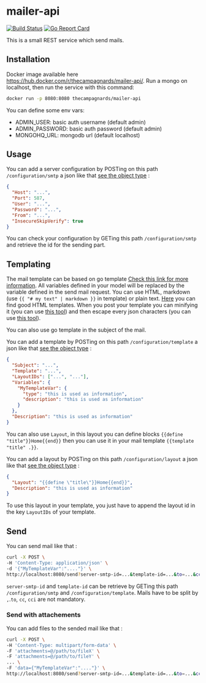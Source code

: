 # mailer-api

[![Build Status](https://travis-ci.org/thecampagnards/mailer-api.svg?branch=master)](https://travis-ci.org/thecampagnards/mailer-api)
[![Go Report Card](https://goreportcard.com/badge/github.com/thecampagnards/mailer-api)](https://goreportcard.com/report/github.com/thecampagnards/mailer-api)

This is a small REST service which send mails.

## Installation

Docker image available here <https://hub.docker.com/r/thecampagnards/mailer-api/>.
Run a mongo on localhost, then run the service with this command:

```sh
docker run -p 8080:8080 thecampagnards/mailer-api
```

You can define some env vars:

- ADMIN_USER: basic auth username (default admin)
- ADMIN_PASSWORD: basic auth password (default admin)
- MONGOHQ_URL: mongodb url (default localhost)

## Usage

You can add a server configuration by POSTing on this path `/configuration/smtp` a json like that [see the object type](https://github.com/thecampagnards/mailer-api/blob/master/types/types.go#L27) :

```json
{
  "Host": "...",
  "Port": 587,
  "User": "...",
  "Password": "...",
  "From": "...",
  "InsecureSkipVerify": true
}
```

You can check your configuration by GETing this path `/configuration/smtp` and retrieve the id for the sending part.

## Templating

The mail template can be based on go template [Check this link for more information](https://golang.org/pkg/text/template/).
All variables defined in your model will be replaced by the variable defined in the send mail request.
You can use HTML, markdown (use `{{ "# my text" | markdown }}` in template) or plain text. [Here](https://github.com/wildbit/postmark-templates) you can find good HTML templates.
When you post your template you can minifying it (you can use [this tool](https://www.willpeavy.com/minifier/)) and then escape every json characters (you can use [this tool](https://www.freeformatter.com/json-escape.html)).

You can also use go template in the subject of the mail.

You can add a template by POSTing on this path `/configuration/template` a json like that [see the object type](https://github.com/thecampagnards/mailer-api/blob/master/types/types.go#L14) :

```json
{
  "Subject": "...",
  "Template": "...",
  "LayoutIDs": ["...", "..."],
  "Variables": {
    "MyTemplateVar": {
      "type": "this is used as information",
      "description": "this is used as information"
    }
  },
  "Description": "this is used as information"
}
```

You can also use `Layout`, in this layout you can define blocks `{{define "title"}}Home{{end}}` then you can use it in your mail template `{{template "title" .}}`.

You can add a layout by POSTing on this path `/configuration/layout` a json like that [see the object type](https://github.com/thecampagnards/mailer-api/blob/master/types/types.go#L28) :

```json
{
  "Layout": "{{define \"title\"}}Home{{end}}",
  "Description": "this is used as information"
}
```

To use this layout in your template, you just have to append the layout id in the key `LayoutIDs` of your template.

## Send

You can send mail like that :

```bash
curl -X POST \
-H 'Content-Type: application/json' \
-d '{"MyTemplateVar":"...."}' \
http://localhost:8080/send?server-smtp-id=...&template-id=...&to=...&cc=...&cci=...
```

`server-smtp-id` and `template-id` can be retrieve by GETing this path `/configuration/smtp` and `/configuration/template`.
Mails have to be split by `,`.`to`, `cc`, `cci` are not mandatory.

### Send with attachements

You can add files to the sended mail like that :

```bash
curl -X POST \
-H 'Content-Type: multipart/form-data' \
-F 'attachments=@/path/to/fileX' \
-F 'attachments=@/path/to/fileY' \
... \
-F 'data={"MyTemplateVar":"...."}' \
http://localhost:8080/send?server-smtp-id=...&template-id=...&to=...&cc=...&cci=...
```
